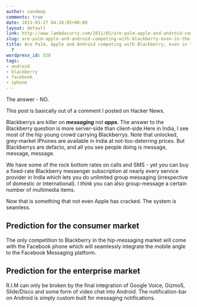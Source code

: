```yaml
---
author: sandeep
comments: true
date: 2011-03-27 04:28:05+00:00
layout: default
link: http://www.lambdacurry.com/2011/03/are-palm-apple-and-android-competing-with-blackberry-even-in-the-same-universe/
slug: are-palm-apple-and-android-competing-with-blackberry-even-in-the-same-universe
title: Are Palm, Apple and Android competing with Blackberry, even in the same universe
  ?
wordpress_id: 528
tags:
- android
- blackberry
- facebook
- iphone
---
```


The answer - NO.

This post is basically out of a comment I posted on Hacker News.

Blackberrys are killer on **_messaging_** not **_apps_**. The answer to the Blackberry question is more server-side than client-side.Here in India, I see most of the hip young crowd carrying Blackberrys. Note that unlocked, grey-market iPhones are available in India at not-too-deterring prices. But Blackberrys are defacto, and all you see people doing is message, message, message.

We have some of the rock bottom rates on calls and SMS - yet you can buy a fixed-rate Blackberry messenger subscription at nearly every service provider in India which lets you do unlimited group messaging (irrespective of domestic or international). I _think_ you can also group-message a certain number of multimedia items.

Now that is something that not even Apple has cracked. The system is seamless.


## Prediction for the consumer market


The only competition to Blackberry in the hip-messaging market will come with the Facebook phone which will seamlessly integrate the mobile angle to the Facebook Messaging platform.




## Prediction for the enterprise market


R.I.M can only be broken by the final integration of Google Voice, Gizmo5, Slide/Disco and some form of video chat into Android. The notification-bar on Android is simply custom built for messaging notifications. 


